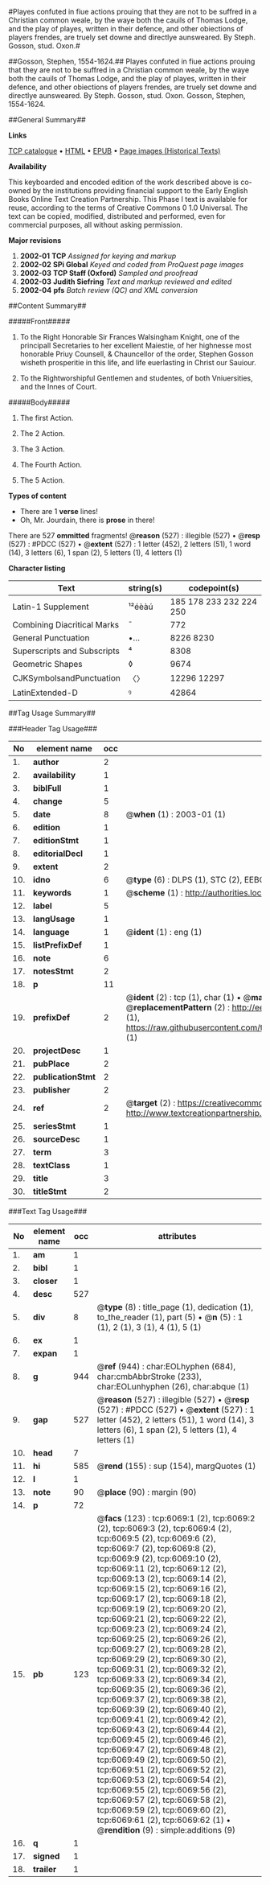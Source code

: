 #Playes confuted in fiue actions prouing that they are not to be suffred in a Christian common weale, by the waye both the cauils of Thomas Lodge, and the play of playes, written in their defence, and other obiections of players frendes, are truely set downe and directlye aunsweared. By Steph. Gosson, stud. Oxon.#

##Gosson, Stephen, 1554-1624.##
Playes confuted in fiue actions prouing that they are not to be suffred in a Christian common weale, by the waye both the cauils of Thomas Lodge, and the play of playes, written in their defence, and other obiections of players frendes, are truely set downe and directlye aunsweared. By Steph. Gosson, stud. Oxon.
Gosson, Stephen, 1554-1624.

##General Summary##

**Links**

[TCP catalogue](http://www.ota.ox.ac.uk/tcp/)  • 
[HTML](http://tei.it.ox.ac.uk/tcp/Texts-HTML/free/A01/A01951.html)  • 
[EPUB](http://tei.it.ox.ac.uk/tcp/Texts-EPUB/free/A01/A01951.epub) • 
[Page images (Historical Texts)](https://data.historicaltexts.jisc.ac.uk/view?pubId=eebo-99841483e&pageId=eebo-99841483e-6069-1)

**Availability**

This keyboarded and encoded edition of the
	       work described above is co-owned by the institutions
	       providing financial support to the Early English Books
	       Online Text Creation Partnership. This Phase I text is
	       available for reuse, according to the terms of Creative
	       Commons 0 1.0 Universal. The text can be copied,
	       modified, distributed and performed, even for
	       commercial purposes, all without asking permission.

**Major revisions**

1. __2002-01__ __TCP__ *Assigned for keying and markup*
1. __2002-02__ __SPi Global__ *Keyed and coded from ProQuest page images*
1. __2002-03__ __TCP Staff (Oxford)__ *Sampled and proofread*
1. __2002-03__ __Judith Siefring__ *Text and markup reviewed and edited*
1. __2002-04__ __pfs__ *Batch review (QC) and XML conversion*

##Content Summary##

#####Front#####

1. To the Right Honorable Sir Frances Walsingham Knight, one of the principall Secretaries to her excellent Maiestie, of her highnesse most honorable Priuy Counsell, & Chauncellor of the order, Stephen Gosson wisheth prosperitie in this life, and life euerlasting in Christ our Sauiour.

1. To the Rightworshipful Gentlemen and studentes, of both Vniuersities, and the Innes of Court.

#####Body#####

1. The first Action.

1. The 2 Action.

1. The 3 Action.

1. The Fourth Action.

1. The 5 Action.

**Types of content**

  * There are 1 **verse** lines!
  * Oh, Mr. Jourdain, there is **prose** in there!

There are 527 **ommitted** fragments! 
 @__reason__ (527) : illegible (527)  •  @__resp__ (527) : #PDCC (527)  •  @__extent__ (527) : 1 letter (452), 2 letters (51), 1 word (14), 3 letters (6), 1 span (2), 5 letters (1), 4 letters (1)

**Character listing**


|Text|string(s)|codepoint(s)|
|---|---|---|
|Latin-1 Supplement|¹²éèàú|185 178 233 232 224 250|
|Combining             Diacritical Marks|̄|772|
|General Punctuation|•…|8226 8230|
|Superscripts             and Subscripts|⁴|8308|
|Geometric Shapes|◊|9674|
|CJKSymbolsandPunctuation|〈〉|12296 12297|
|LatinExtended-D|ꝰ|42864|

##Tag Usage Summary##

###Header Tag Usage###

|No|element name|occ|attributes|
|---|---|---|---|
|1.|__author__|2||
|2.|__availability__|1||
|3.|__biblFull__|1||
|4.|__change__|5||
|5.|__date__|8| @__when__ (1) : 2003-01 (1)|
|6.|__edition__|1||
|7.|__editionStmt__|1||
|8.|__editorialDecl__|1||
|9.|__extent__|2||
|10.|__idno__|6| @__type__ (6) : DLPS (1), STC (2), EEBO-CITATION (1), PROQUEST (1), VID (1)|
|11.|__keywords__|1| @__scheme__ (1) : http://authorities.loc.gov/ (1)|
|12.|__label__|5||
|13.|__langUsage__|1||
|14.|__language__|1| @__ident__ (1) : eng (1)|
|15.|__listPrefixDef__|1||
|16.|__note__|6||
|17.|__notesStmt__|2||
|18.|__p__|11||
|19.|__prefixDef__|2| @__ident__ (2) : tcp (1), char (1)  •  @__matchPattern__ (2) : ([0-9\-]+):([0-9IVX]+) (1), (.+) (1)  •  @__replacementPattern__ (2) : http://eebo.chadwyck.com/downloadtiff?vid=$1&page=$2 (1), https://raw.githubusercontent.com/textcreationpartnership/Texts/master/tcpchars.xml#$1 (1)|
|20.|__projectDesc__|1||
|21.|__pubPlace__|2||
|22.|__publicationStmt__|2||
|23.|__publisher__|2||
|24.|__ref__|2| @__target__ (2) : https://creativecommons.org/publicdomain/zero/1.0/ (1), http://www.textcreationpartnership.org/docs/. (1)|
|25.|__seriesStmt__|1||
|26.|__sourceDesc__|1||
|27.|__term__|3||
|28.|__textClass__|1||
|29.|__title__|3||
|30.|__titleStmt__|2||


###Text Tag Usage###

|No|element name|occ|attributes|
|---|---|---|---|
|1.|__am__|1||
|2.|__bibl__|1||
|3.|__closer__|1||
|4.|__desc__|527||
|5.|__div__|8| @__type__ (8) : title_page (1), dedication (1), to_the_reader (1), part (5)  •  @__n__ (5) : 1 (1), 2 (1), 3 (1), 4 (1), 5 (1)|
|6.|__ex__|1||
|7.|__expan__|1||
|8.|__g__|944| @__ref__ (944) : char:EOLhyphen (684), char:cmbAbbrStroke (233), char:EOLunhyphen (26), char:abque (1)|
|9.|__gap__|527| @__reason__ (527) : illegible (527)  •  @__resp__ (527) : #PDCC (527)  •  @__extent__ (527) : 1 letter (452), 2 letters (51), 1 word (14), 3 letters (6), 1 span (2), 5 letters (1), 4 letters (1)|
|10.|__head__|7||
|11.|__hi__|585| @__rend__ (155) : sup (154), margQuotes (1)|
|12.|__l__|1||
|13.|__note__|90| @__place__ (90) : margin (90)|
|14.|__p__|72||
|15.|__pb__|123| @__facs__ (123) : tcp:6069:1 (2), tcp:6069:2 (2), tcp:6069:3 (2), tcp:6069:4 (2), tcp:6069:5 (2), tcp:6069:6 (2), tcp:6069:7 (2), tcp:6069:8 (2), tcp:6069:9 (2), tcp:6069:10 (2), tcp:6069:11 (2), tcp:6069:12 (2), tcp:6069:13 (2), tcp:6069:14 (2), tcp:6069:15 (2), tcp:6069:16 (2), tcp:6069:17 (2), tcp:6069:18 (2), tcp:6069:19 (2), tcp:6069:20 (2), tcp:6069:21 (2), tcp:6069:22 (2), tcp:6069:23 (2), tcp:6069:24 (2), tcp:6069:25 (2), tcp:6069:26 (2), tcp:6069:27 (2), tcp:6069:28 (2), tcp:6069:29 (2), tcp:6069:30 (2), tcp:6069:31 (2), tcp:6069:32 (2), tcp:6069:33 (2), tcp:6069:34 (2), tcp:6069:35 (2), tcp:6069:36 (2), tcp:6069:37 (2), tcp:6069:38 (2), tcp:6069:39 (2), tcp:6069:40 (2), tcp:6069:41 (2), tcp:6069:42 (2), tcp:6069:43 (2), tcp:6069:44 (2), tcp:6069:45 (2), tcp:6069:46 (2), tcp:6069:47 (2), tcp:6069:48 (2), tcp:6069:49 (2), tcp:6069:50 (2), tcp:6069:51 (2), tcp:6069:52 (2), tcp:6069:53 (2), tcp:6069:54 (2), tcp:6069:55 (2), tcp:6069:56 (2), tcp:6069:57 (2), tcp:6069:58 (2), tcp:6069:59 (2), tcp:6069:60 (2), tcp:6069:61 (2), tcp:6069:62 (1)  •  @__rendition__ (9) : simple:additions (9)|
|16.|__q__|1||
|17.|__signed__|1||
|18.|__trailer__|1||
